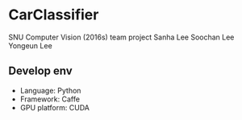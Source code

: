 # CarClassifier
SNU Computer Vision (2016s) team project
Sanha Lee	Soochan Lee	Yongeun Lee

## Develop env
- Language: Python
- Framework: Caffe
- GPU platform: CUDA
